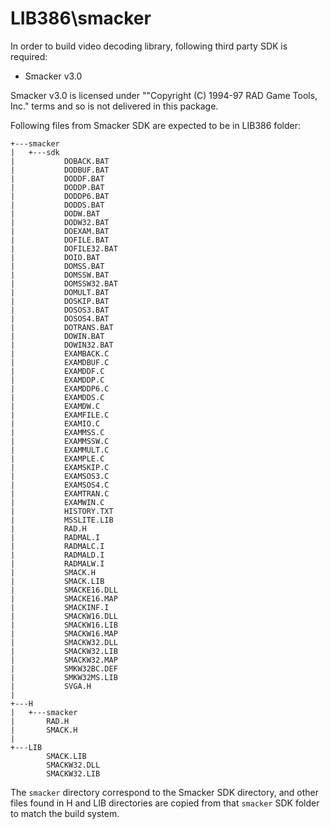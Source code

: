 # LIB386\smacker

In order to build video decoding library, following third party SDK is required:
 - Smacker v3.0
 
Smacker v3.0 is licensed under ""Copyright (C) 1994-97 RAD Game Tools, Inc."
terms and so is not delivered in this package.
 
Following files from Smacker SDK are expected to be in LIB386 folder:

```
+---smacker
|   +---sdk
|           DOBACK.BAT
|           DODBUF.BAT
|           DODDF.BAT
|           DODDP.BAT
|           DODDP6.BAT
|           DODDS.BAT
|           DODW.BAT
|           DODW32.BAT
|           DOEXAM.BAT
|           DOFILE.BAT
|           DOFILE32.BAT
|           DOIO.BAT
|           DOMSS.BAT
|           DOMSSW.BAT
|           DOMSSW32.BAT
|           DOMULT.BAT
|           DOSKIP.BAT
|           DOSOS3.BAT
|           DOSOS4.BAT
|           DOTRANS.BAT
|           DOWIN.BAT
|           DOWIN32.BAT
|           EXAMBACK.C
|           EXAMDBUF.C
|           EXAMDDF.C
|           EXAMDDP.C
|           EXAMDDP6.C
|           EXAMDDS.C
|           EXAMDW.C
|           EXAMFILE.C
|           EXAMIO.C
|           EXAMMSS.C
|           EXAMMSSW.C
|           EXAMMULT.C
|           EXAMPLE.C
|           EXAMSKIP.C
|           EXAMSOS3.C
|           EXAMSOS4.C
|           EXAMTRAN.C
|           EXAMWIN.C
|           HISTORY.TXT
|           MSSLITE.LIB
|           RAD.H
|           RADMAL.I
|           RADMALC.I
|           RADMALD.I
|           RADMALW.I
|           SMACK.H
|           SMACK.LIB
|           SMACKE16.DLL
|           SMACKE16.MAP
|           SMACKINF.I
|           SMACKW16.DLL
|           SMACKW16.LIB
|           SMACKW16.MAP
|           SMACKW32.DLL
|           SMACKW32.LIB
|           SMACKW32.MAP
|           SMKW32BC.DEF
|           SMKW32MS.LIB
|           SVGA.H
|
+---H
|   +---smacker
|       RAD.H
|       SMACK.H
|           
+---LIB
        SMACK.LIB
        SMACKW32.DLL
        SMACKW32.LIB
```

The `smacker` directory correspond to the Smacker SDK directory, and
other files found in H and LIB directories are copied from that `smacker`
SDK folder to match the build system.
